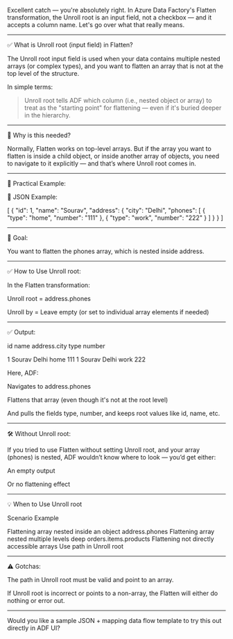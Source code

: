Excellent catch — you're absolutely right. In Azure Data Factory's Flatten transformation, the Unroll root is an input field, not a checkbox — and it accepts a column name. Let's go over what that really means.


---

✅ What is Unroll root (input field) in Flatten?

The Unroll root input field is used when your data contains multiple nested arrays (or complex types), and you want to flatten an array that is not at the top level of the structure.

In simple terms:

> Unroll root tells ADF which column (i.e., nested object or array) to treat as the "starting point" for flattening — even if it's buried deeper in the hierarchy.




---

📌 Why is this needed?

Normally, Flatten works on top-level arrays. But if the array you want to flatten is inside a child object, or inside another array of objects, you need to navigate to it explicitly — and that’s where Unroll root comes in.


---

🧪 Practical Example:

🎯 JSON Example:

[
  {
    "id": 1,
    "name": "Sourav",
    "address": {
      "city": "Delhi",
      "phones": [
        { "type": "home", "number": "111" },
        { "type": "work", "number": "222" }
      ]
    }
  }
]


---

🧱 Goal:

You want to flatten the phones array, which is nested inside address.


---

✅ How to Use Unroll root:

In the Flatten transformation:

Unroll root = address.phones

Unroll by = Leave empty (or set to individual array elements if needed)



---

✅ Output:

id	name	address.city	type	number

1	Sourav	Delhi	home	111
1	Sourav	Delhi	work	222


Here, ADF:

Navigates to address.phones

Flattens that array (even though it's not at the root level)

And pulls the fields type, number, and keeps root values like id, name, etc.



---

🛠 Without Unroll root:

If you tried to use Flatten without setting Unroll root, and your array (phones) is nested, ADF wouldn’t know where to look — you’d get either:

An empty output

Or no flattening effect



---

💡 When to Use Unroll root

Scenario	Example

Flattening array nested inside an object	address.phones
Flattening array nested multiple levels deep	orders.items.products
Flattening not directly accessible arrays	Use path in Unroll root



---

⚠️ Gotchas:

The path in Unroll root must be valid and point to an array.

If Unroll root is incorrect or points to a non-array, the Flatten will either do nothing or error out.



---

Would you like a sample JSON + mapping data flow template to try this out directly in ADF UI?

